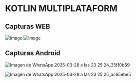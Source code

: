 # KOTLIN MULTIPLATAFORM
## Capturas WEB
![image](https://github.com/user-attachments/assets/f55f95f5-6864-4275-ba5d-e866f006d956)
![image](https://github.com/user-attachments/assets/3621e249-6eb1-4435-adc0-ad93afe8abf6)


## Capturas Android
![Imagen de WhatsApp 2025-03-28 a las 23 25 24_35f10b59](https://github.com/user-attachments/assets/e5e2aea6-6cde-49e9-a9f2-759d42805f4d)

![Imagen de WhatsApp 2025-03-28 a las 23 25 25_ac65ebe5](https://github.com/user-attachments/assets/4f05d814-19aa-4496-a7b8-e81860415d79)


